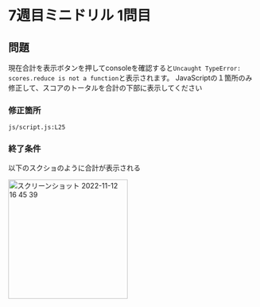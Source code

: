 # 7週目ミニドリル 1問目

## 問題
現在合計を表示ボタンを押してconsoleを確認すると`Uncaught TypeError: scores.reduce is not a function`と表示されます。
JavaScriptの１箇所のみ修正して、スコアのトータルを合計の下部に表示してください

### 修正箇所

`js/script.js:L25`

### 終了条件
以下のスクショのように合計が表示される

<img width="240" alt="スクリーンショット 2022-11-12 16 45 39" src="https://user-images.githubusercontent.com/74942852/201463395-4c852c1b-05d9-4d35-b086-13af0a439486.png">
